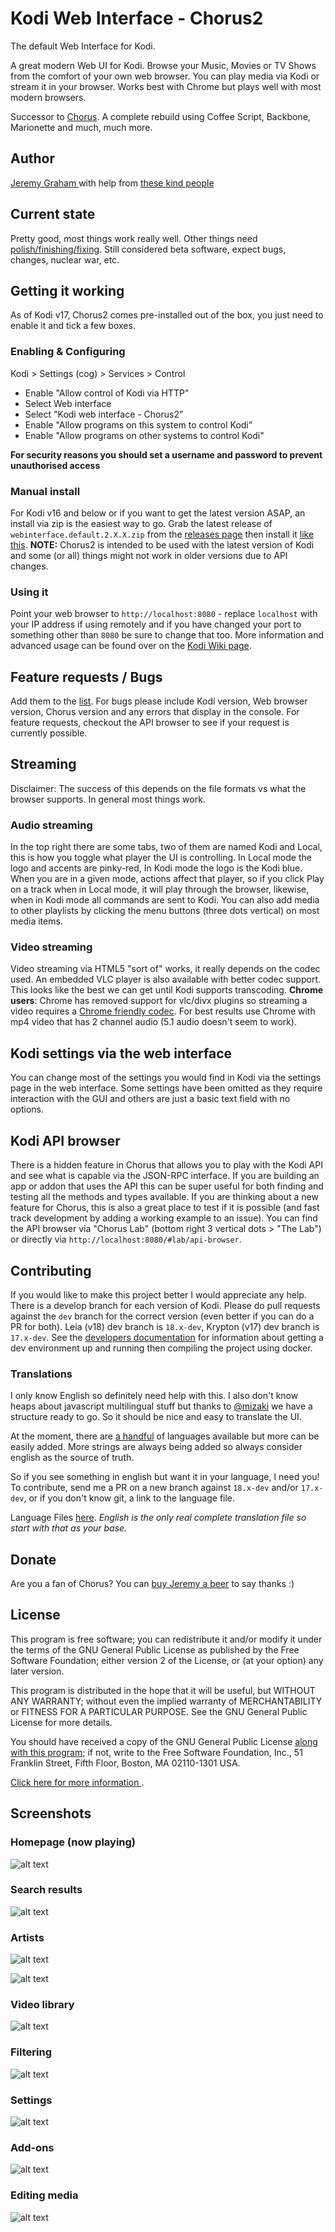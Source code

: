 # Kodi Web Interface - Chorus2
The default Web Interface for Kodi.

A great modern Web UI for Kodi. Browse your Music, Movies or TV Shows from the comfort of your
own web browser. You can play media via Kodi or stream it in your browser. Works best with Chrome
but plays well with most modern browsers.

Successor to [Chorus](https://github.com/jez500/chorus). 
A complete rebuild using Coffee Script, Backbone, Marionette and much, much more.


## Author
[Jeremy Graham ](http://jez.me) with help from [these kind people](https://github.com/xbmc/chorus2/graphs/contributors)


## Current state
Pretty good, most things work really well. Other things need [polish/finishing/fixing](https://github.com/xbmc/chorus2/issues). 
Still considered beta software, expect bugs, changes, nuclear war, etc.

## Getting it working
As of Kodi v17, Chorus2 comes pre-installed out of the box, you just need to enable it and tick a few boxes.

### Enabling & Configuring
Kodi > Settings (cog) > Services > Control

* Enable "Allow control of Kodi via HTTP"
* Select Web interface
* Select "Kodi web interface - Chorus2"
* Enable "Allow programs on this system to control Kodi"
* Enable "Allow programs on other systems to control Kodi"

**For security reasons you should set a username and password to prevent unauthorised access**

### Manual install
For Kodi v16 and below or if you want to get the latest version ASAP, an install via zip is the easiest way to go. Grab the
latest release of `webinterface.default.2.X.X.zip` from the [releases page](https://github.com/xbmc/chorus2/releases) then
install it [like this](http://kodi.wiki/view/Add-on_manager#How_to_install_from_a_ZIP_file). **NOTE:** Chorus2 is intended to
be used with the latest version of Kodi and some (or all) things might not work in older versions due to API changes.

### Using it
Point your web browser to `http://localhost:8080` - replace `localhost` with your IP address if using remotely and if
you have changed your port to something other than `8080` be sure to change that too. More information and advanced
usage can be found over on the [Kodi Wiki page](http://kodi.wiki/view/Web_interface).

## Feature requests / Bugs
Add them to the [list](https://github.com/xbmc/chorus2/issues). For bugs please include Kodi version, Web browser version,
Chorus version and any errors that display in the console. For feature requests, checkout the API browser to see if your
request is currently possible.


## Streaming 
Disclaimer: The success of this depends on the file formats vs what the browser supports.  In general most things work.

### Audio streaming
In the top right there are some tabs, two of them are named Kodi and Local, this is how you toggle what player the UI
is controlling.  In Local mode the logo and accents are pinky-red, In Kodi mode the logo is the Kodi blue. When you 
are in a given mode, actions affect that player, so if you click Play on a track when in Local mode, it will play 
through the browser, likewise, when in Kodi mode all commands are sent to Kodi.  You can also add media to other 
playlists by clicking the menu buttons (three dots vertical) on most media items.

### Video streaming
Video streaming via HTML5 "sort of" works, it really depends on the codec used. An embedded VLC player is also available with better codec support.
This looks like the best we can get until Kodi supports transcoding.
**Chrome users**: Chrome has removed support for vlc/divx plugins so streaming a video requires a [Chrome friendly codec](https://en.wikipedia.org/wiki/HTML5_video#Browser_support).
For best results use Chrome with mp4 video that has 2 channel audio (5.1 audio doesn't seem to work).

## Kodi settings via the web interface
You can change most of the settings you would find in Kodi via the settings page in the web interface.
Some settings have been omitted as they require interaction with the GUI and others are just a basic text field with no options.

## Kodi API browser
There is a hidden feature in Chorus that allows you to play with the Kodi API and see what is capable via the JSON-RPC
interface. If you are building an app or addon that uses the API this can be super useful for both finding and testing
all the methods and types available. If you are thinking about a new feature for Chorus, this is also a great place to
test if it is possible (and fast track development by adding a working example to an issue). You can find the API browser
via "Chorus Lab" (bottom right 3 vertical dots > "The Lab") or directly via `http://localhost:8080/#lab/api-browser`.

## Contributing
If you would like to make this project better I would appreciate any help. There is a develop branch for each version of
Kodi. Please do pull requests against the `dev` branch for the correct version (even better if you can do a PR for both).
Leia (v18) dev branch is `18.x-dev`, Krypton (v17) dev branch is `17.x-dev`. See the
[developers documentation](https://github.com/xbmc/chorus2/tree/master/src/lang/en/developers.md) for information about
getting a dev environment up and running then compiling the project using docker.

### Translations
I only know English so definitely need help with this. I also don't know heaps about javascript multilingual stuff but
thanks to [@mizaki](https://github.com/mizaki) we have a structure ready to go. So it should be nice and easy to translate the UI.

At the moment, there are [a handful](https://github.com/xbmc/chorus2/tree/master/src/lang/_strings) of languages available
but more can be easily added. More strings are always being added so always consider english as the source of truth.

So if you see something in english but want it in your language, I need you! To contribute, send me a PR on a new branch
against `18.x-dev` and/or `17.x-dev`, or if you don't know git, a link to the language file.

Language Files [here](https://github.com/xbmc/chorus2/tree/master/src/lang). 
*English is the only real complete translation file so start with that as your base.*

## Donate
Are you a fan of Chorus? You can [buy Jeremy a beer](https://www.paypal.com/cgi-bin/webscr?cmd=_donations&business=ZCGV976794JHE&lc=AU&item_name=Chorus%20Beer%20Fund&currency_code=AUD&bn=PP%2dDonationsBF%3abtn_donate_SM%2egif%3aNonHosted) to say thanks :)

## License

This program is free software; you can redistribute it and/or modify
it under the terms of the GNU General Public License as published by
the Free Software Foundation; either version 2 of the License, or
(at your option) any later version.

This program is distributed in the hope that it will be useful,
but WITHOUT ANY WARRANTY; without even the implied warranty of
MERCHANTABILITY or FITNESS FOR A PARTICULAR PURPOSE.  See the
GNU General Public License for more details.

You should have received a copy of the GNU General Public License
[along with this program](https://github.com/xbmc/chorus2/blob/master/LICENSE);
if not, write to the Free Software Foundation, Inc., 51 Franklin Street,
Fifth Floor, Boston, MA 02110-1301 USA.

[Click here for more information ](https://github.com/xbmc/chorus2/blob/master/src/lang/en/license.md).


## Screenshots

### Homepage (now playing)
![alt text](https://raw.githubusercontent.com/xbmc/chorus2/master/dist/screenshots/now-playing.jpg "Homepage/Now Playing")

### Search results
![alt text](https://raw.githubusercontent.com/xbmc/chorus2/master/dist/screenshots/search.jpg "Search")

### Artists
![alt text](https://raw.githubusercontent.com/xbmc/chorus2/master/dist/screenshots/artists.jpg "Artists")

![alt text](https://raw.githubusercontent.com/xbmc/chorus2/master/dist//screenshots/artist.jpg "Artist")

### Video library
![alt text](https://raw.githubusercontent.com/xbmc/chorus2/master/dist/screenshots/tv.jpg "TV")

### Filtering
![alt text](https://raw.githubusercontent.com/xbmc/chorus2/master/dist/screenshots/movie.jpg "Movies")

### Settings
![alt text](https://raw.githubusercontent.com/xbmc/chorus2/master/dist/screenshots/settings.jpg "Settings")

### Add-ons
![alt text](https://raw.githubusercontent.com/xbmc/chorus2/master/dist/screenshots/addons.jpg "Add-ons")

### Editing media
![alt text](https://raw.githubusercontent.com/xbmc/chorus2/master/dist/screenshots/edit-media.jpg "Editing Media")

